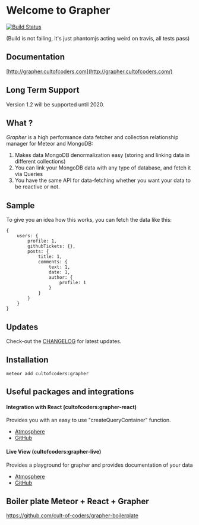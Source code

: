 Welcome to Grapher
==================

[![Build Status](https://api.travis-ci.org/cult-of-coders/grapher.svg?branch=master)](https://travis-ci.org/cult-of-coders/grapher)

(Build is not failing, it's just phantomjs acting weird on travis, all tests pass)

Documentation
-------------
[http://grapher.cultofcoders.com](http://grapher.cultofcoders.com/)

Long Term Support
-----------------
Version 1.2 will be supported until 2020.

What ?
------
*Grapher* is a high performance data fetcher and collection relationship manager for Meteor and MongoDB:

1. Makes data MongoDB denormalization easy (storing and linking data in different collections) 
2. You can link your MongoDB data with any type of database, and fetch it via Queries
3. You have the same API for data-fetching whether you want your data to be reactive or not.

Sample
-------------

To give you an idea how this works, you can fetch the data like this:

```
{
    users: {
        profile: 1,
        githubTickets: {},
        posts: {
            title: 1,
            comments: {
                text: 1,
                date: 1,
                author: {
                    profile: 1
                }
            }
        }
    }
}
```

Updates
-------
Check-out the [CHANGELOG](CHANGELOG.md) for latest updates.

Installation
------------
```
meteor add cultofcoders:grapher
```

Useful packages and integrations
--------------------------------

#### Integration with React (cultofcoders:grapher-react)

Provides you with an easy to use "createQueryContainer" function.

- [Atmosphere](https://atmospherejs.com/cultofcoders/grapher-react)
- [GitHub](https://github.com/cult-of-coders/grapher-react/)

#### Live View (cultofcoders:grapher-live)

Provides a playground for grapher and provides documentation of your data

- [Atmosphere](https://atmospherejs.com/cultofcoders/grapher-live) 
- [GitHub](https://github.com/cult-of-coders/grapher-live)

Boiler plate Meteor + React + Grapher
-------------------------------------
https://github.com/cult-of-coders/grapher-boilerplate
